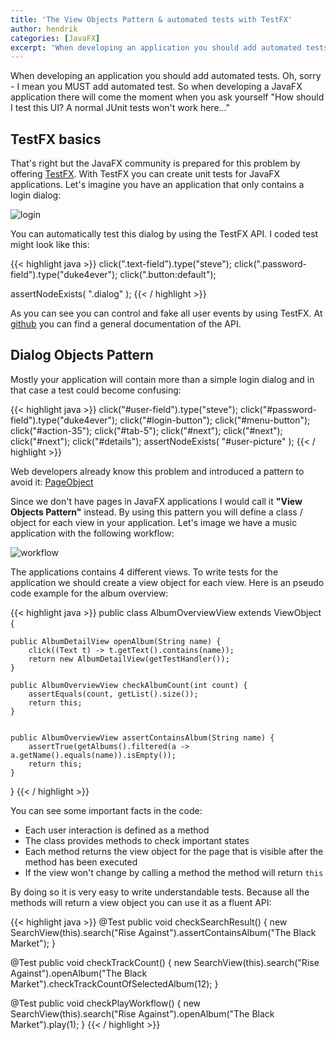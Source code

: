 ```yaml
---
title: 'The View Objects Pattern & automated tests with TestFX'
author: hendrik
categories: [JavaFX]
excerpt: 'When developing an application you should add automated tests. Oh, sorry - I mean you MUST add automated test. This post introduces a pattern that help to create reuaseable and maintainable tests'
---
```

When developing an application you should add automated tests. Oh, sorry - I mean you MUST add automated test. So when developing a JavaFX application there will come the moment when you ask yourself "How should I test this UI? A normal JUnit tests won't work here..."

## TestFX basics

That's right but the JavaFX community is prepared for this problem by offering [TestFX](https://github.com/TestFX/TestFX). With TestFX you can create unit tests for JavaFX applications. Let's imagine you have an application that only contains a login dialog:

![login](/posts/guigarage-legacy/login.png)

You can automatically test this dialog by using the TestFX API. I coded test might look like this:

{{< highlight java >}}
click(".text-field").type("steve");
click(".password-field").type("duke4ever");
click(".button:default");

assertNodeExists( ".dialog" );
{{< / highlight >}}

As you can see you can control and fake all user events by using TestFX. At [github](https://github.com/TestFX/TestFX/wiki) you can find a general documentation of the API.

## Dialog Objects Pattern

Mostly your application will contain more than a simple login dialog and in that case a test could become confusing:

{{< highlight java >}}
click("#user-field").type("steve");
click("#password-field").type("duke4ever");
click("#login-button");
click("#menu-button");
click("#action-35");
click("#tab-5");
click("#next");
click("#next");
click("#next");
click("#details");
assertNodeExists( "#user-picture" );
{{< / highlight >}}

Web developers already know this problem and introduced a pattern to avoid it: [PageObject](http://martinfowler.com/bliki/PageObject.html)

Since we don't have pages in JavaFX applications I would call it __"View Objects Pattern"__ instead. By using this pattern you will define a class / object for each view in your application. Let's image we have a music application with the following workflow:

![workflow](/posts/guigarage-legacy/test-workflow.png)

The applications contains 4 different views. To write tests for the application we should create a view object for each view. Here is an pseudo code example for the album overview:

{{< highlight java >}}
public class AlbumOverviewView extends ViewObject {

    public AlbumDetailView openAlbum(String name) {
        click((Text t) -> t.getText().contains(name));
        return new AlbumDetailView(getTestHandler());
    }

    public AlbumOverviewView checkAlbumCount(int count) {
        assertEquals(count, getList().size());
        return this;
    }


    public AlbumOverviewView assertContainsAlbum(String name) {
        assertTrue(getAlbums().filtered(a -> a.getName().equals(name)).isEmpty());
        return this;
    }
}
{{< / highlight >}}

You can see some important facts in the code:

* Each user interaction is defined as a method
* The class provides methods to check important states
* Each method returns the view object for the page that is visible after the method has been executed
* If the view won't change by calling a method the method will return `this`

By doing so it is very easy to write understandable tests. Because all the methods will return a view object you can use it as a fluent API:

{{< highlight java >}}
@Test
public void checkSearchResult() {
   new SearchView(this).search("Rise Against").assertContainsAlbum("The Black Market");
}

@Test
public void checkTrackCount() {
   new SearchView(this).search("Rise Against").openAlbum("The Black Market").checkTrackCountOfSelectedAlbum(12);
}

@Test
public void checkPlayWorkflow() {
   new SearchView(this).search("Rise Against").openAlbum("The Black Market").play(1);
}
{{< / highlight >}}
